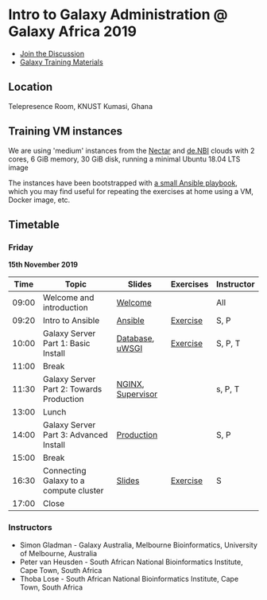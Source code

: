 # Intro to Galaxy Administration @ Galaxy Africa 2019

- [Join the Discussion](https://gitter.im/dagobah-training/Lobby)
- [Galaxy Training Materials](https://training.galaxyproject.org/)

## Location

Telepresence Room, KNUST
Kumasi, Ghana

## Training VM instances

We are using 'medium' instances from the [Nectar](https://nectar.rc.org.au) and [de.NBI](https://www.denbi.de/cloud) clouds with 2 cores, 6 GiB memory, 30 GiB disk, running a minimal Ubuntu 18.04 LTS image

The instances have been bootstrapped with [a small Ansible playbook](/bootstrap-instances), which you may find useful for repeating the exercises at home using a VM, Docker image, etc.

## Timetable

### Friday
**15th November 2019**

| **Time** | **Topic**                                | **Slides**                                             | **Exercises**                | **Instructor** |
| -------- | ---------                                | ---------                                              | -----------                  | -----------    |
| 09:00    | Welcome and introduction                 | [Welcome][welcome-slides]                              |                              | All            |
| 09:20    | Intro to Ansible                         | [Ansible][ansible-slides]                              | [Exercise][ansible-exercise] | S, P           |
| 10:00    | Galaxy Server Part 1: Basic Install      | [Database][db-slides], [uWSGI][uwsgi-slides]           | [Exercise][ansible-galaxy]   | S, P, T        |
| 11:00    | Break                                    |                                                        |                              |                |
| 11:30    | Galaxy Server Part 2: Towards Production | [NGINX][nginx-slides], [Supervisor][supervisor-slides] |                              | s, P, T        |
| 13:00    | Lunch                                    |                                                        |                              |                |
| 14:00    | Galaxy Server Part 3: Advanced Install   | [Production][production-slides]                        |                              | S, P           |
| 15:00    | Break                                    |                                                        |                              |                |
| 16:30    | Connecting Galaxy to a compute cluster   | [Slides][cluster-slides]                               | [Exercise][cluster-exercise] | S              |
| 17:00    | Close                                    |                                                        |                              |                |

[welcome-slides]:      https://galaxyproject.github.io/dagobah-training/2019-gcc/00-intro/intro.html
[deployment-slides]:   https://training.galaxyproject.org/training-material/topics/admin/slides/introduction.html
[ansible-slides]:      https://training.galaxyproject.org/training-material/topics/admin/tutorials/ansible/slides.html
[ansible-exercise]:    https://training.galaxyproject.org/training-material/topics/admin/tutorials/ansible/tutorial.html#your-first-playbook-and-first-role
[db-slides]:           https://training.galaxyproject.org/training-material/topics/admin/tutorials/database/slides.html
[ansible-galaxy]:      https://training.galaxyproject.org/training-material/topics/admin/tutorials/ansible-galaxy/tutorial.html
[production-slides]:   https://training.galaxyproject.org/training-material/topics/admin/tutorials/production/slides.html
[nginx-slides]:        https://galaxyproject.github.io/dagobah-training/2019-gcc/03-production-basics/webservers.html#1
[uwsgi-slides]:        https://training.galaxyproject.org/training-material/topics/admin/tutorials/uwsgi/slides.html
[supervisor-slides]:   https://training.galaxyproject.org/training-material/topics/admin/tutorials/systemd-supervisor/slides.html
[cluster-slides]:      https://training.galaxyproject.org/training-material/topics/admin/tutorials/connect-to-compute-cluster/slides.html
[cluster-exercise]:    https://training.galaxyproject.org/training-material/topics/admin/tutorials/connect-to-compute-cluster/tutorial.html


### Instructors

* Simon Gladman - Galaxy Australia, Melbourne Bioinformatics, University of Melbourne, Australia
* Peter van Heusden - South African National Bioinformatics Institute, Cape Town, South Africa
* Thoba Lose - South African National Bioinformatics Institute, Cape Town, South Africa
